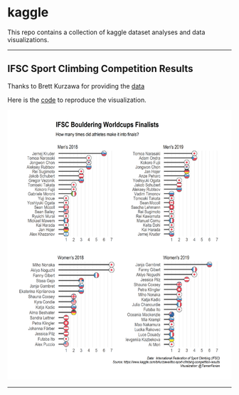 # kaggle

This repo contains a collection of kaggle dataset analyses and data visualizations.

---

## IFSC Sport Climbing Competition Results

Thanks to Brett Kurzawa for providing the [data](https://www.kaggle.com/brkurzawa/ifsc-sport-climbing-competition-results)

Here is the [code](https://github.com/FCTanner/kaggle/blob/main/IFSC%20Sport%20Climbing%20Competition%20Results/IFSC-Sport-Climbing-Competition-Results.md) to reproduce the visualization.

![alt text](https://github.com/FCTanner/kaggle/blob/main/IFSC%20Sport%20Climbing%20Competition%20Results/Bouldering%20Worldcup%20Finalists.png)

---
